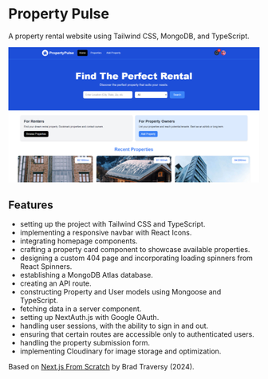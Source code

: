 # Property Pulse

A property rental website using Tailwind CSS, MongoDB, and TypeScript.

<p align="center">
    <img src="screenshot.png">
</p>

## Features

- setting up the project with Tailwind CSS and TypeScript.
- implementing a responsive navbar with React Icons.
- integrating homepage components.
- crafting a property card component to showcase available properties.
- designing a custom 404 page and incorporating loading spinners from React Spinners.
- establishing a MongoDB Atlas database.
- creating an API route.
- constructing Property and User models using Mongoose and TypeScript.
- fetching data in a server component.
- setting up NextAuth.js with Google OAuth.
- handling user sessions, with the ability to sign in and out.
- ensuring that certain routes are accessible only to authenticated users.
- handling the property submission form.
- implementing Cloudinary for image storage and optimization.

Based on [Next.js From Scratch](https://www.udemy.com/course/nextjs-from-scratch/) by Brad Traversy (2024).

